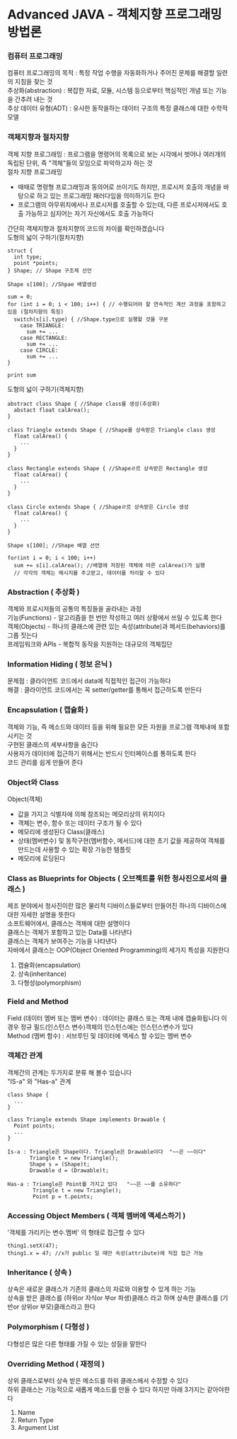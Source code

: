 # Advanced JAVA - 객체지향 프로그래밍 방법론
### 컴퓨터 프로그래밍
컴퓨터 프로그래밍의 목적 : 특정 작업 수행을 자동화하거나 주어진 문제를 해결할 일련의 지침을 찾는 것 <br/>
추상화(abstraction) : 복잡한 자료, 모듈, 시스템 등으로부터 핵심적인 개념 또는 기능을 간추려 내는 것 <br/>
추상 데이터 유형(ADT) : 유사한 동작을하는 데이터 구조의 특정 클래스에 대한 수학적 모델

### 객체지향과 절차지향
객체 지향 프로그래밍 : 프로그램을 명령어의 목록으로 보는 시각에서 벗어나 여러개의 독립된 단위, 즉 "객체"들의 모임으로 파악하고자 하는 것 <br/>
절차 지향 프로그래밍
* 때때로 명령형 프로그래밍과 동의어로 쓰이기도 하지만, 프로시저 호출의 개념을 바탕으로 하고 있는 프로그래밍 패러다임을 의미하기도 한다 
* 프로그램의 아무위치에서나 프로시저를 호출할 수 있는데, 다른 프로시저에서도 호출 가능하고 심지어는 자기 자신에서도 호출 가능하다

간단히 객체지향과 절차지향의 코드의 차이를 확인하겠습니다<br/>
도형의 넓이 구하기(절차지향)
```
struct { 
  int type;
  point *points;
} Shape; // Shape 구조체 선언

Shape s[100]; //Shpae 배열생성

sum = 0;
for (int i = 0; i < 100; i++) { // 수행되어야 할 연속적인 계산 과정을 포함하고 있음 (절차지향의 특징)
  switch(s[i].type) { //Shape.type으로 실행할 것을 구분
    case TRIANGLE:
      sum += ...
    case RECTANGLE:
      sum += ...
    case CIRCLE:
      sum += ...
}

print sum
```

도형의 넓이 구하기(객체지향)
```
abstract class Shape { //Shape class를 생성(추상화)
  abstact float calArea();
}

class Triangle extends Shape { //Shape를 상속받은 Triangle class 생성
  float calArea() {
    ...
  }
}

class Rectangle extends Shape { //Shapeㄹ르 상속받은 Rectangle 생성
  float calArea() {
    ...
  }
}

class Circle extends Shape { //Shapeㄹ르 상속받은 Circle 생성
  float calArea() {
    ...
  }
}

Shape s[100]; //Shape 배열 선언

for(int i = 0; i < 100; i++)
  sum += s[i].calArea(); //배열에 저장된 객체에 따른 calArea()가 실행
  // 각각의 객체는 메시지를 주고받고, 데이터를 처리할 수 있다
```

### Abstraction ( 추상화 )
객체와 프로시저들의 공통의 특징들을 골라내는 과정 <br/>
기능(Functions) - 알고리즘을 한 번만 작성하고 여러 상황에서 쓰일 수 있도록 한다 <br/>
객체(Objects) - 하나의 클래스에 관련 있는 속성(attribute)과 메서드(behaviors)를 그룹 짓는다 <br/>
프레임워크와 APIs - 복합적 동작을 지원하는 대규모의 객체집단

### Information Hiding ( 정보 은닉 )
문제점 : 클라이언트 코드에서 data에 직접적인 접근이 가능하다<br/>
해결 : 클라이언트 코드에서는 꼭 setter/getter를 통해서 접근하도록 만든다

### Encapsulation ( 캡슐화 )
객체와 기능, 즉 메소드와 데이터 등을 위해 필요한 모든 자원을 프로그램 객체내에 포함시키는 것 <br/>
구현된 클래스의 세부사항을 숨긴다  
사용자가 데이터에 접근하기 위해서는 반드시 인터페이스를 통하도록 한다  
코드 관리를 쉽게 만들어 준다  


### Object와 Class
Object(객체)
* 값을 가지고 식별자에 의해 참조되는 메모리상의 위치이다
* 객체는 변수, 함수 또는 데이터 구조가 될 수 있다
* 메모리에 생성된다
Class(클래스)
* 상태(멤버변수) 및 동작구현(멤버함수, 메서드)에 대한 초기 값을 제공하여 객체를 만드는데 사용할 수 있는 확장 가능한 템플릿
* 메모리에 로딩된다

### Class as Blueprints for Objects ( 오브젝트를 위한 청사진으로서의 클래스 )
제조 분야에서 청사진이란 많은 물리적 디바이스들로부터 만들어진 하나의 디바이스에 대한 자세한 설명을 뜻한다  
소프트웨어에서, 클래스는 객체에 대한 설명이다  
클래스는 객체가 포함하고 있는 Data를 나타낸다  
클래스는 객체가 보여주는 기능을 나타낸다  
자바에서 클래스는 OOP(Object Oriented Programming)의 세가지 특성을 지원한다  
1. 캡슐화(encapsulation)
2. 상속(inheritance)
3. 다형성(polymorphism)

### Field and Method
Field (데이터 멤버 또는 멤버 변수) : 데이터는 클래스 또는 객체 내에 캡슐화됩니다 이 경우 정규 필드(인스턴스 변수)객체의 인스턴스에는 인스턴스변수가 있다  
Method (멤버 함수) : 서브루틴 및 데이터에 액세스 할 수있는 멤버 변수  

### 객체간 관계
객체간의 관계는 두가지로 분류 해 볼수 있습니다  
"IS-a" 와 "Has-a" 관계  
```
class Shape {
  ...
}

class Triangle extends Shape implements Drawable {
  Point points;
  ...
}

Is-a : Triangle은 Shape이다. Triangle은 Drawable이다  "~~은 ~~이다"
       Triangle t = new Triangle();
       Shape s = (Shape)t;
       Drawable d = (Drawable)t;

Has-a : Triangle은 Point를 가지고 있다   "~~은 ~~를 소유하다"
        Triangle t = new Triangle();
        Point p = t.points;
```


### Accessing Object Members ( 객체 멤버에 액세스하기 )
'객체를 가리키는 변수.멤버'  의 형태로 접근할 수 있다
```
thing1.setX(47);
thing1.x = 47; //x가 public 일 때만 속성(attribute)에 직접 접근 가능
```

### Inheritance ( 상속 )
상속은 새로운 클래스가 기존의 클래스의 자료와 이용할 수 있게 하는 기능  
상속을 받은 클래스를 (하위or 자식or 부or 파생)클래스 라고 하며 상속한 클래스를 (기반or 상위or 부모)클래스라고 한다

### Polymorphism ( 다형성 )
다형성은 많은 다른 형태를 가질 수 있는 성질을 말한다

### Overriding Method ( 재정의 )
상위 클래스로부터 상속 받은 메소드를 하위 클래스에서 수정할 수 있다  
하위 클래스는 기능적으로 새롭게 메소드를 만들 수 있다 하지만 아래 3가지는 같아야한다
1. Name
2. Return Type
3. Argument List


